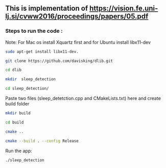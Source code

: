 ## This is implementation of https://vision.fe.uni-lj.si/cvww2016/proceedings/papers/05.pdf  
### Steps to run the code :

Note: For Mac os install Xquartz first and for Ubuntu install libx11-dev

```bash
sudo apt-get install libx11-dev.
```

```bash
git clone https://github.com/davisking/dlib.git

cd dlib

mkdir  sleep_detection

cd sleep_detection/
```

Paste two files (sleep_detetction.cpp and CMakeLists.txt) here and create build folder

```bash
mkdir build

cd build

cmake ..

cmake --build . --config Release
```

Run the app:

```bash
./sleep_detection
```
